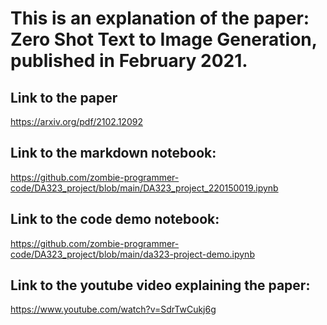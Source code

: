 # This is an explanation of the paper: Zero Shot Text to Image Generation, published in February 2021.
## Link to the paper
https://arxiv.org/pdf/2102.12092

## Link to the markdown notebook:
https://github.com/zombie-programmer-code/DA323_project/blob/main/DA323_project_220150019.ipynb

## Link to the code demo notebook:
https://github.com/zombie-programmer-code/DA323_project/blob/main/da323-project-demo.ipynb

## Link to the youtube video explaining the paper:
https://www.youtube.com/watch?v=SdrTwCukj6g
